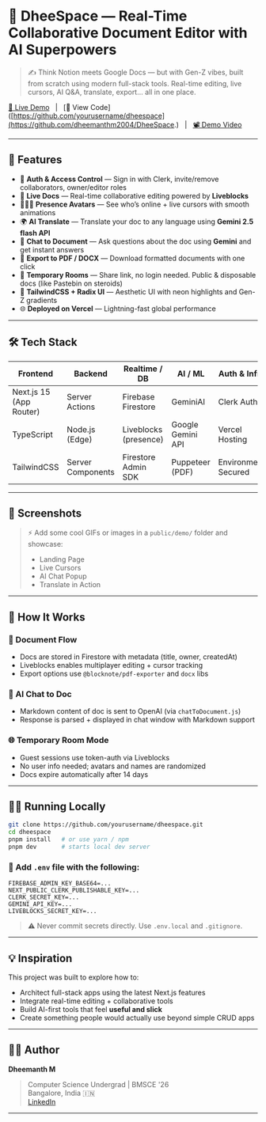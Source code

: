 # 🚀 DheeSpace — Real-Time Collaborative Document Editor with AI Superpowers

> ✍️ Think Notion meets Google Docs — but with Gen-Z vibes, built from scratch using modern full-stack tools. Real-time editing, live cursors, AI Q&A, translate, export... all in one place.

[🔗 Live Demo](https://dheespace.vercel.app) &nbsp;&nbsp;|&nbsp;&nbsp; [📂 View Code]([https://github.com/yourusername/dheespace](https://github.com/dheemanthm2004/DheeSpace.) &nbsp;&nbsp;|&nbsp;&nbsp; [📽️ Demo Video](#)

---

## 🧠 Features

- 🔐 **Auth & Access Control** — Sign in with Clerk, invite/remove collaborators, owner/editor roles
- 📝 **Live Docs** — Real-time collaborative editing powered by **Liveblocks**
- 🧑‍🤝‍🧑 **Presence Avatars** — See who’s online + live cursors with smooth animations
- 🌍 **AI Translate** — Translate your doc to any language using **Gemini 2.5 flash API**
- 🤖 **Chat to Document** — Ask questions about the doc using **Gemini** and get instant answers
- 🧾 **Export to PDF / DOCX** — Download formatted documents with one click
- 🧪 **Temporary Rooms** — Share link, no login needed. Public & disposable docs (like Pastebin on steroids)
- 🎨 **TailwindCSS + Radix UI** — Aesthetic UI with neon highlights and Gen-Z gradients
- 🌐 **Deployed on Vercel** — Lightning-fast global performance

---

## 🛠️ Tech Stack

| Frontend       | Backend           | Realtime / DB         | AI / ML           | Auth & Infra    |
|----------------|-------------------|------------------------|--------------------|-----------------|
| Next.js 15 (App Router) | Server Actions | Firebase Firestore     | GeminiAI      | Clerk Auth      |
| TypeScript     | Node.js (Edge)    | Liveblocks (presence)  | Google Gemini API   | Vercel Hosting  |
| TailwindCSS    | Server Components | Firestore Admin SDK    | Puppeteer (PDF)    | Environment Secured |

---

## 📸 Screenshots

> ⚡️ Add some cool GIFs or images in a `public/demo/` folder and showcase:
> - Landing Page
> - Live Cursors
> - AI Chat Popup
> - Translate in Action

---

## 🚦 How It Works

### 🧾 Document Flow

- Docs are stored in Firestore with metadata (title, owner, createdAt)
- Liveblocks enables multiplayer editing + cursor tracking
- Export options use `@blocknote/pdf-exporter` and `docx` libs

### 🤖 AI Chat to Doc

- Markdown content of doc is sent to OpenAI (via `chatToDocument.js`)
- Response is parsed + displayed in chat window with Markdown support

### 🌐 Temporary Room Mode

- Guest sessions use token-auth via Liveblocks
- No user info needed; avatars and names are randomized
- Docs expire automatically after 14 days

---

## 🧑‍💻 Running Locally

```bash
git clone https://github.com/yourusername/dheespace.git
cd dheespace
pnpm install   # or use yarn / npm
pnpm dev       # starts local dev server
```

### 🔐 Add `.env` file with the following:

```env
FIREBASE_ADMIN_KEY_BASE64=...
NEXT_PUBLIC_CLERK_PUBLISHABLE_KEY=...
CLERK_SECRET_KEY=...
GEMINI_API_KEY=...
LIVEBLOCKS_SECRET_KEY=...
```

> ⚠️ Never commit secrets directly. Use `.env.local` and `.gitignore`.

---

## 💡 Inspiration

This project was built to explore how to:

- Architect full-stack apps using the latest Next.js features
- Integrate real-time editing + collaborative tools
- Build AI-first tools that feel **useful and slick**
- Create something people would actually use beyond simple CRUD apps

---

## 🙋‍♂️ Author

**Dheemanth M**

> Computer Science Undergrad | BMSCE '26  
> Bangalore, India 🇮🇳  
> [LinkedIn](https://www.linkedin.com/in/dheemanth-madaiah-484a43327/) 

---



